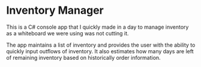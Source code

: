 # Inventory Manager

This is a C# console app that I quickly made in a day to manage inventory as a whiteboard we were using was not cutting it.

The app maintains a list of inventory and provides the user with the ability to quickly input outflows of inventory. It also estimates how many days are left of remaining inventory based on historically order information.
